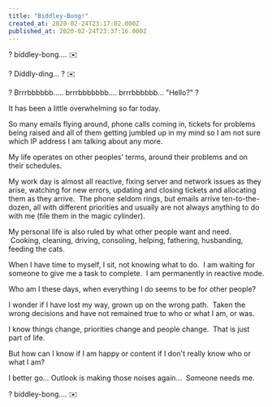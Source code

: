```yaml
---
title: "Biddley-Bong!"
created_at: 2020-02-24T23:17:02.000Z
published_at: 2020-02-24T23:37:16.000Z
---
```

? biddley-bong.... ✉️

? Diddly-ding... ? ✉️

? Brrrbbbbbb..... brrrbbbbbbb.... brrrbbbbbb... "Hello?" ?

It has been a little overwhelming so far today.

So many emails flying around, phone calls coming in, tickets for problems being raised and all of them getting jumbled up in my mind so I am not sure which IP address I am talking about any more.

My life operates on other peoples' terms, around their problems and on their schedules.

My work day is almost all reactive, fixing server and network issues as they arise, watching for new errors, updating and closing tickets and allocating them as they arrive.  The phone seldom rings, but emails arrive ten-to-the-dozen, all with different priorities and usually are not always anything to do with me (file them in the magic cylinder).

My personal life is also ruled by what other people want and need.  Cooking, cleaning, driving, consoling, helping, fathering, husbanding, feeding the cats.

When I have time to myself, I sit, not knowing what to do.  I am waiting for someone to give me a task to complete.  I am permanently in reactive mode.

Who am I these days, when everything I do seems to be for other people?

I wonder if I have lost my way, grown up on the wrong path.  Taken the wrong decisions and have not remained true to who or what I am, or was.

I know things change, priorities change and people change.  That is just part of life.

But how can I know if I am happy or content if I don't really know who or what I am?

I better go... Outlook is making those noises again...  Someone needs me.

? biddley-bong.... ✉️
